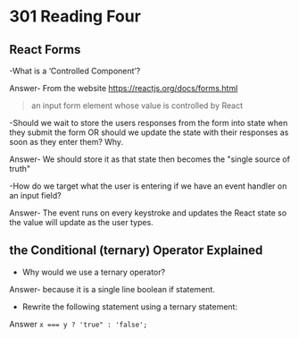 # 301 Reading Four

## React Forms

-What is a ‘Controlled Component’?

Answer- From the website https://reactjs.org/docs/forms.html 
>an input form element whose value is controlled by React 

-Should we wait to store the users responses from the form into state when they submit the form OR should we update the state with their responses as soon as they enter them? Why.

Answer- We should store it as that state then becomes the "single source of truth"


-How do we target what the user is entering if we have an event handler on an input field?

Answer- The event runs on every keystroke and updates the React state so the value will update as the user types.



## the Conditional (ternary) Operator Explained

* Why would we use a ternary operator?

Answer- because it is a single line boolean if statement.

* Rewrite the following statement using a ternary statement:

Answer `x === y ? 'true" : 'false';`
